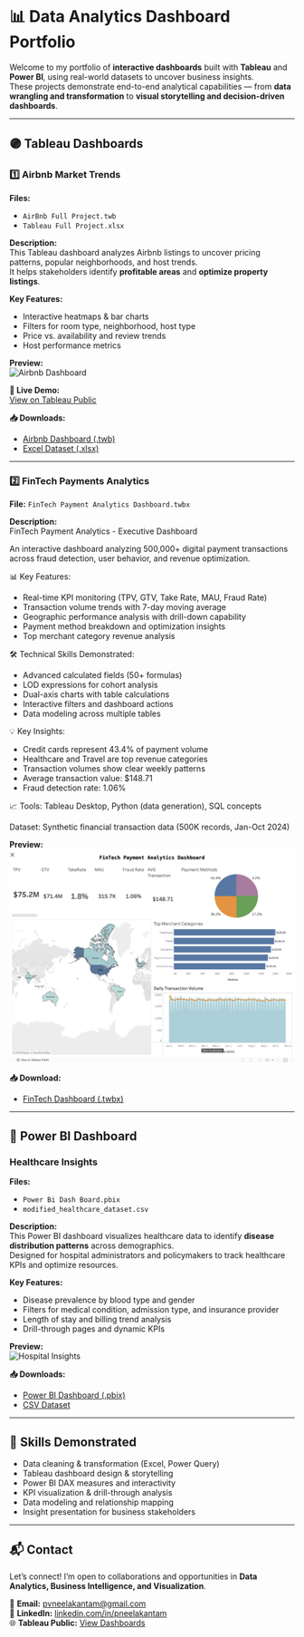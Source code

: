 # 📊 Data Analytics Dashboard Portfolio  

Welcome to my portfolio of **interactive dashboards** built with **Tableau** and **Power BI**, using real-world datasets to uncover business insights.  
These projects demonstrate end-to-end analytical capabilities — from **data wrangling and transformation** to **visual storytelling and decision-driven dashboards**.

---

## 🟣 Tableau Dashboards  

### 1️⃣ Airbnb Market Trends  
**Files:**  
- `AirBnb Full Project.twb`  
- `Tableau Full Project.xlsx`  

**Description:**  
This Tableau dashboard analyzes Airbnb listings to uncover pricing patterns, popular neighborhoods, and host trends.  
It helps stakeholders identify **profitable areas** and **optimize property listings**.

**Key Features:**  
- Interactive heatmaps & bar charts  
- Filters for room type, neighborhood, host type  
- Price vs. availability and review trends  
- Host performance metrics  

**Preview:**  
![Airbnb Dashboard](https://github.com/user-attachments/assets/a86a49fb-5e9f-43fe-bfdb-bd26694cbb2f)  

**🔗 Live Demo:**  
[View on Tableau Public](https://public.tableau.com/app/profile/poorna.venkat.neelakantam/vizzes)  

**📥 Downloads:**  
- [Airbnb Dashboard (.twb)](./AirBnb%20Full%20Project.twb)  
- [Excel Dataset (.xlsx)](./Tableau%20Full%20Project.xlsx)  

---

### 2️⃣ FinTech Payments Analytics  
**File:** `FinTech Payment Analytics Dashboard.twbx`  

**Description:**  
FinTech Payment Analytics - Executive Dashboard

An interactive dashboard analyzing 500,000+ digital payment transactions across fraud detection, user behavior, and revenue optimization.

📊 Key Features:
- Real-time KPI monitoring (TPV, GTV, Take Rate, MAU, Fraud Rate)
- Transaction volume trends with 7-day moving average
- Geographic performance analysis with drill-down capability
- Payment method breakdown and optimization insights
- Top merchant category revenue analysis

🛠️ Technical Skills Demonstrated:
- Advanced calculated fields (50+ formulas)
- LOD expressions for cohort analysis
- Dual-axis charts with table calculations
- Interactive filters and dashboard actions
- Data modeling across multiple tables

💡 Key Insights:
- Credit cards represent 43.4% of payment volume
- Healthcare and Travel are top revenue categories
- Transaction volumes show clear weekly patterns
- Average transaction value: $148.71
- Fraud detection rate: 1.06%

📈 Tools: Tableau Desktop, Python (data generation), SQL concepts

Dataset: Synthetic financial transaction data (500K records, Jan-Oct 2024)  

**Preview:**  
![FinTech Dashboard](https://github.com/poornavenkatn08/dashboards-portfolio/blob/main/Fintech_Dashboard.png?raw=true)

**📥 Download:**  
- [FinTech Dashboard (.twbx)](./FinTech%20Payment%20Analytics%20Dashboard.twbx)

---

## 🔵 Power BI Dashboard  

### Healthcare Insights  

**Files:**  
- `Power Bi Dash Board.pbix`  
- `modified_healthcare_dataset.csv`  

**Description:**  
This Power BI dashboard visualizes healthcare data to identify **disease distribution patterns** across demographics.  
Designed for hospital administrators and policymakers to track healthcare KPIs and optimize resources.

**Key Features:**  
- Disease prevalence by blood type and gender  
- Filters for medical condition, admission type, and insurance provider  
- Length of stay and billing trend analysis  
- Drill-through pages and dynamic KPIs  

**Preview:**  
![Hospital Insights](https://github.com/user-attachments/assets/99f15fc0-f084-4234-942f-6c36f46ffe93)  

**📥 Downloads:**  
- [Power BI Dashboard (.pbix)](./Power%20Bi%20Dash%20Board.pbix)  
- [CSV Dataset](./modified_healthcare_dataset.csv)

---

## 🧠 Skills Demonstrated  

- Data cleaning & transformation (Excel, Power Query)  
- Tableau dashboard design & storytelling  
- Power BI DAX measures and interactivity  
- KPI visualization & drill-through analysis  
- Data modeling and relationship mapping  
- Insight presentation for business stakeholders  

---

## 📬 Contact  

Let’s connect! I’m open to collaborations and opportunities in **Data Analytics, Business Intelligence, and Visualization**.  

📧 **Email:** [pvneelakantam@gmail.com](mailto:pvneelakantam@gmail.com)  
🔗 **LinkedIn:** [linkedin.com/in/pneelakantam](https://www.linkedin.com/in/pneelakantam/)  
🌐 **Tableau Public:** [View Dashboards](https://public.tableau.com/app/profile/poorna.venkat.neelakantam/vizzes)
